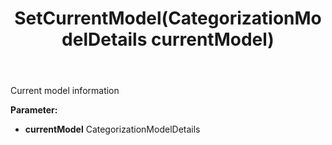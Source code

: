 ﻿---
uid: crmscript_ref_NSCategorizationStatusResponse_SetCurrentModel
title: SetCurrentModel(CategorizationModelDetails currentModel)
intellisense: NSCategorizationStatusResponse.SetCurrentModel
keywords: NSCategorizationStatusResponse, GetCurrentModel
so.topic: reference
---

Current model information

**Parameter:** 
 - **currentModel** CategorizationModelDetails

